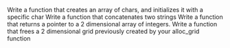 Write a function that creates an array of chars, and initializes it with a specific char
Write a function that concatenates two strings
Write a function that returns a pointer to a 2 dimensional array of integers.
Write a function that frees a 2 dimensional grid previously created by your alloc_grid function

